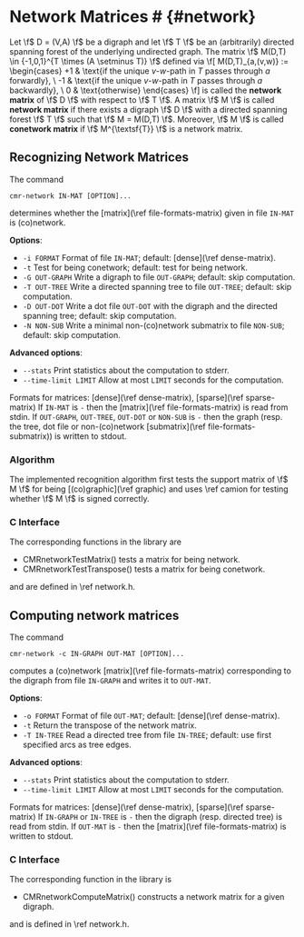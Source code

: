 # Network Matrices # {#network}

Let \f$ D = (V,A) \f$ be a digraph and let \f$ T \f$ be an (arbitrarily) directed spanning forest of the underlying undirected graph.
The matrix \f$ M(D,T) \in \{-1,0,1\}^{T \times (A \setminus T)} \f$ defined via
\f[
  M(D,T)_{a,(v,w)} := \begin{cases}
    +1 & \text{if the unique $v$-$w$-path in $T$ passes through $a$ forwardly}, \\
    -1 & \text{if the unique $v$-$w$-path in $T$ passes through $a$ backwardly}, \\
    0  & \text{otherwise}
  \end{cases}
\f]
is called the **network matrix** of \f$ D \f$ with respect to \f$ T \f$.
A matrix \f$ M \f$ is called **network matrix** if there exists a digraph \f$ D \f$ with a directed spanning forest \f$ T \f$ such that \f$ M = M(D,T) \f$.
Moreover, \f$ M \f$ is called **conetwork matrix** if \f$ M^{\textsf{T}} \f$ is a network matrix.


## Recognizing Network Matrices ##

The command

    cmr-network IN-MAT [OPTION]...

determines whether the [matrix](\ref file-formats-matrix) given in file `IN-MAT` is (co)network.

**Options**:
  - `-i FORMAT`    Format of file `IN-MAT`; default: [dense](\ref dense-matrix).
  - `-t`           Test for being conetwork; default: test for being network.
  - `-G OUT-GRAPH` Write a digraph to file `OUT-GRAPH`; default: skip computation.
  - `-T OUT-TREE`  Write a directed spanning tree to file `OUT-TREE`; default: skip computation.
  - `-D OUT-DOT`   Write a dot file `OUT-DOT` with the digraph and the directed spanning tree; default: skip computation.
  - `-N NON-SUB`   Write a minimal non-(co)network submatrix to file `NON-SUB`; default: skip computation.

**Advanced options**:
  - `--stats`            Print statistics about the computation to stderr.
  - `--time-limit LIMIT` Allow at most `LIMIT` seconds for the computation.

Formats for matrices: [dense](\ref dense-matrix), [sparse](\ref sparse-matrix)
If `IN-MAT` is `-` then the [matrix](\ref file-formats-matrix) is read from stdin.
If `OUT-GRAPH`, `OUT-TREE`, `OUT-DOT` or `NON-SUB` is `-` then the graph (resp. the tree, dot file or non-(co)network [submatrix](\ref file-formats-submatrix)) is written to stdout.

### Algorithm ###

The implemented recognition algorithm first tests the support matrix of \f$ M \f$ for being [(co)graphic](\ref graphic) and uses \ref camion for testing whether \f$ M \f$ is signed correctly.

### C Interface ###

The corresponding functions in the library are

  - CMRnetworkTestMatrix() tests a matrix for being network.
  - CMRnetworkTestTranspose() tests a matrix for being conetwork.

and are defined in \ref network.h.


## Computing network matrices ##

The command

    cmr-network -c IN-GRAPH OUT-MAT [OPTION]...

computes a (co)network [matrix](\ref file-formats-matrix) corresponding to the digraph from file `IN-GRAPH` and writes it to `OUT-MAT`.

**Options**:
  - `-o FORMAT`    Format of file `OUT-MAT`; default: [dense](\ref dense-matrix).
  - `-t`           Return the transpose of the network matrix.
  - `-T IN-TREE`   Read a directed tree from file `IN-TREE`; default: use first specified arcs as tree edges.

**Advanced options**:
  - `--stats`            Print statistics about the computation to stderr.
  - `--time-limit LIMIT` Allow at most `LIMIT` seconds for the computation.

Formats for matrices: [dense](\ref dense-matrix), [sparse](\ref sparse-matrix)
If `IN-GRAPH` or `IN-TREE` is `-` then the digraph (resp. directed tree) is read from stdin.
If `OUT-MAT` is `-` then the [matrix](\ref file-formats-matrix) is written to stdout.

### C Interface ###

The corresponding function in the library is

  - CMRnetworkComputeMatrix() constructs a network matrix for a given digraph.

and is defined in \ref network.h.
